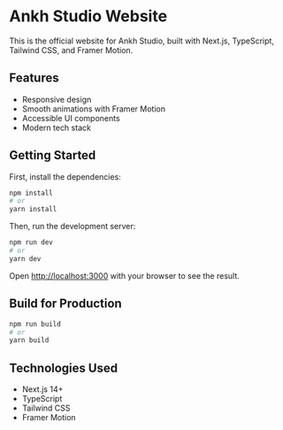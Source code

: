 # Ankh Studio Website

This is the official website for Ankh Studio, built with Next.js, TypeScript, Tailwind CSS, and Framer Motion.

## Features

- Responsive design
- Smooth animations with Framer Motion
- Accessible UI components
- Modern tech stack

## Getting Started

First, install the dependencies:

```bash
npm install
# or
yarn install
```

Then, run the development server:

```bash
npm run dev
# or
yarn dev
```

Open [http://localhost:3000](http://localhost:3000) with your browser to see the result.

## Build for Production

```bash
npm run build
# or
yarn build
```

## Technologies Used

- Next.js 14+
- TypeScript
- Tailwind CSS
- Framer Motion
